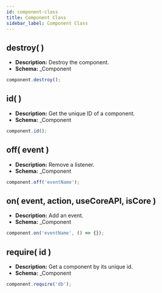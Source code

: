 ```yaml
---
id: component-class
title: Component Class
sidebar_label: Component Class
---
```


## destroy( )

- **Description:** Destroy the component.
- **Schema:** _Component

```js
component.destroy();
```

## id( )

- **Description:** Get the unique ID of a component.
- **Schema:** _Component

```js
component.id();
```

## off( event )

- **Description:** Remove a listener.
- **Schema:** _Component

```js
component.off('eventName');
```

## on( event, action, useCoreAPI, isCore )

- **Description:** Add an event.
- **Schema:** _Component

```js
component.on('eventName', () => {});
```

## require( id )

- **Description:** Get a component by its unique id.
- **Schema:** _Component

```js
component.require('db');
```